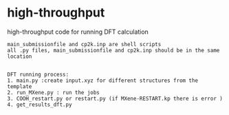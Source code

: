 # high-throughput
high-throughput code for running DFT calculation
```
main_submissionfile and cp2k.inp are shell scripts
all .py files, main_submissionfile and cp2k.inp should be in the same location


DFT running process:
1. main.py :create input.xyz for different structures from the template
2. run_MXene.py : run the jobs
3. COOH_restart.py or restart.py (if MXene-RESTART.kp there is error )
4. get_results_dft.py
```

